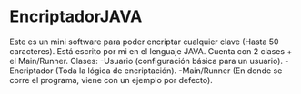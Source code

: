# EncriptadorJAVA

Este es un mini software para poder encriptar cualquier clave (Hasta 50 caracteres). Está escrito por mi en el lenguaje JAVA.
Cuenta con 2 clases + el Main/Runner.
Clases:
-Usuario (configuración básica para un usuario).
-Encriptador (Toda la lógica de encriptación).
-Main/Runner (En donde se corre el programa, viene con un ejemplo por defecto).

